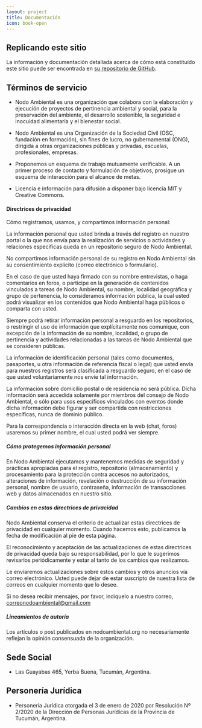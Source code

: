 ```yaml
---
layout: project
title: Documentación
icon: book-open
---
```


## Replicando este sitio

La información y documentación detallada acerca de cómo está constituído este sitio puede ser encontrada en [su repositorio de GitHub](https://github.com/nodoambiental/portal-jekyll).

## Términos de servicio

*  Nodo Ambiental es una organización que colabora con la elaboración y ejecución de proyectos de pertinencia ambiental y social, para la preservación del ambiente, el desarrollo sostenible, la seguridad e inocuidad alimentaria y el bienestar social.

*  Nodo Ambiental es una Organización de la Sociedad Civil (OSC, fundación en formación), sin fines de lucro, no gubernamental (ONG), dirigida a otras organizaciones públicas y privadas, escuelas, profesionales, empresas.

*  Proponemos un esquema de trabajo mutuamente verificable. A un primer proceso de contacto y formulación de objetivos, prosigue un esquema de interacción para el alcance de metas.

*  Licencia e información para difusión a disponer bajo licencia MIT y Creative Commons.

####  Directrices de privacidad
  
Cómo registramos, usamos, y compartimos información personal:

La información personal que usted brinda a través del registro en nuestro portal o la que nos envía para la realización de servicios o actividades y relaciones específicas queda en un repositorio seguro de Nodo Ambiental.

No compartimos información personal de su registro en Nodo Ambiental sin su consentimiento explícito (correo electrónico o formulario).

En el caso de que usted haya firmado con su nombre entrevistas, o haga comentarios en foros, o participe en la generación de contenidos vinculados a tareas de Nodo Ambiental, su nombre, localidad geográfica y grupo de pertenencia, lo consideramos información pública, la cual usted podrá visualizar en los contenidos que Nodo Ambiental haga públicos o comparta con usted.

Siempre podrá retirar información personal a resguardo en los repositorios, o restringir el uso de información que explícitamente nos comunique, con excepción de la información de su nombre, localidad, o grupo de pertinencia y actividades relacionadas a las tareas de Nodo Ambiental que se consideren públicas.

La información de identificación personal (tales como documentos, pasaportes, u otra información de referencia fiscal o legal) que usted envía para nuestros registros será clasificada a resguardo seguro, en el caso de que usted voluntariamente nos envíe tal información.

La información sobre domicilio postal o de residencia no será pública. Dicha información será accedida solamente por miembros del consejo de Nodo Ambiental, o sólo para usos específicos vinculados con eventos donde dicha información debe figurar y ser compartida con restricciones específicas, nunca de dominio público.

Para la correspondencia o interacción directa en la web (chat, foros) usaremos su primer nombre, el cual usted podrá ver siempre.

#####  Cómo protegemos información personal

 En Nodo Ambiental ejecutamos y mantenemos medidas de seguridad y prácticas apropiadas para el registro, repositorio (almacenamiento) y procesamiento para la protección contra accesos no autorizados, alteraciones de información, revelación o destrucción de su información personal, nombre de usuario, contraseña, información de transacciones web y datos almacenados en nuestro sitio.

#####  Cambios en estas directrices de privacidad

Nodo Ambiental conserva el criterio de actualizar estas directrices de privacidad en cualquier momento. Cuando hacemos esto, publicamos la fecha de modificación al pie de esta página.

El reconocimiento y aceptación de las actualizaciones de estas directrices de privacidad queda bajo su responsabilidad, por lo que le sugerimos revisarlos periódicamente y estar al tanto de los cambios que realizamos.

Le enviaremos actualizaciones sobre estos cambios y otros anuncios vía correo electrónico. Usted puede dejar de estar suscripto de nuestra lista de correos en cualquier momento que lo desee.

Si no desea recibir mensajes, por favor, indíquelo a nuestro correo, correonodoambiental@gmail.com

#####  Lineamientos de autoría

Los artículos o post publicados en nodoambiental.org no necesariamente reflejan la opinión consensuada de la organización.

## Sede Social

* Las Guayabas 465, Yerba Buena, Tucumán, Argentina.

## Personería Jurídica
* Personería Jurídica otorgada el 3 de enero de 2020 por Resolución Nº 2/2020 de la Dirección de Personas Jurídicas de la Provincia de Tucumán, Argentina.